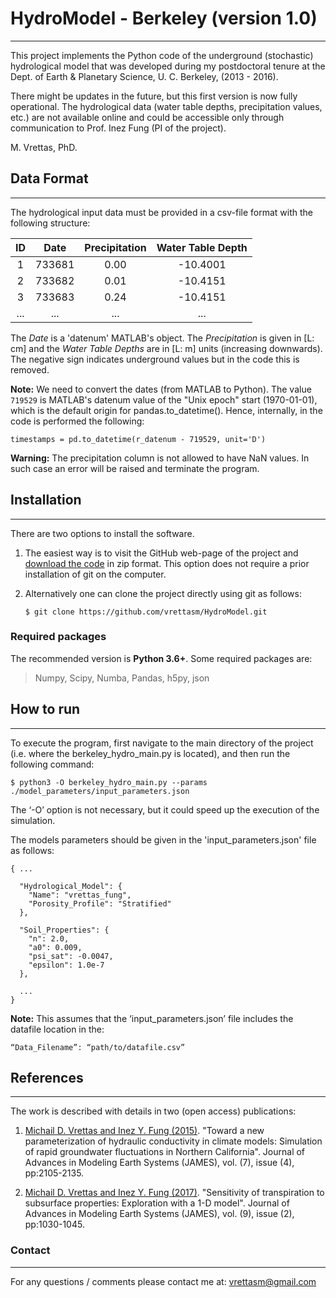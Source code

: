 # HydroModel - Berkeley (version 1.0)
---

This project implements the Python code of the underground (stochastic) hydrological model
that was developed during my postdoctoral tenure at the Dept. of Earth & Planetary Science,
U. C. Berkeley, (2013 - 2016).

There might be updates in the future, but this first version is now fully operational.
The hydrological data (water table depths, precipitation values, etc.) are not available
online and could be accessible only through communication to Prof. Inez Fung (PI of the
project).

M. Vrettas, PhD.

## Data Format
---

The hydrological input data must be provided in a csv-file format with the
following structure:

|   ID  |  Date  |  Precipitation  |  Water Table Depth  |
| :---: | :----: | :-------------: | :-----------------: |
|   1   | 733681 |          0.00   |            -10.4001 |
|   2   | 733682 |          0.01   |            -10.4151 |
|   3   | 733683 |          0.24   |            -10.4151 |
|  ...  |  ...   |    ...          |               ...   |

The *Date* is a 'datenum' MATLAB's object. The *Precipitation* is given in [L: cm] and
the *Water Table Depths* are in [L: m] units (increasing downwards). The negative sign
indicates underground values but in the code this is removed.

**Note:**
    We need to convert the dates (from MATLAB to Python). The value `719529` is
    MATLAB's datenum value of the "Unix epoch" start (1970-01-01), which is the
    default origin for pandas.to_datetime(). Hence, internally, in the code is
    performed the following:

    timestamps = pd.to_datetime(r_datenum - 719529, unit='D')

**Warning:**
   The precipitation column is not allowed to have NaN values. In such case an error
   will be raised and terminate the program.

## Installation
---

There are two options to install the software.

1. The easiest way is to visit the GitHub web-page of the project and
[download the code](https://github.com/vrettasm/HydroModel/archive/master.zip)
in zip format. This option does not require a prior installation of git on the
computer.

2. Alternatively one can clone the project directly using git as follows:

    `$ git clone https://github.com/vrettasm/HydroModel.git`

### Required packages

The recommended version is **Python 3.6+**. Some required packages are:

>
> Numpy, Scipy, Numba, Pandas, h5py, json
>

## How to run
---

To execute the program, first navigate to the main directory of the project
(i.e. where the berkeley_hydro_main.py is located), and then run the following
command:

    $ python3 -O berkeley_hydro_main.py --params ./model_parameters/input_parameters.json

The ‘-O’ option is not necessary, but it could speed up the execution of the simulation.

The models parameters should be given in the 'input_parameters.json' file as follows:

```
{ ...

  "Hydrological_Model": {
    "Name": "vrettas_fung",
    "Porosity_Profile": "Stratified"
  },

  "Soil_Properties": {
    "n": 2.0,
    "a0": 0.009,
    "psi_sat": -0.0047,
    "epsilon": 1.0e-7
  },

  ...
}
```

**Note:**
This assumes that the ‘input_parameters.json’ file includes the datafile location in the:

    “Data_Filename”: “path/to/datafile.csv”

## References
---

The work is described with details in two (open access) publications:

1. [Michail D. Vrettas and Inez Y. Fung (2015)](https://doi.org/10.1002/2015MS000516).
"Toward a new parameterization of hydraulic conductivity in climate models: Simulation
of rapid groundwater fluctuations in Northern California". Journal of Advances in Modeling
Earth Systems (JAMES), vol. (7), issue (4), pp:2105-2135.

2. [Michail D. Vrettas and Inez Y. Fung (2017)](https://doi.org/10.1002/2016MS000901).
"Sensitivity of transpiration to subsurface properties: Exploration with a 1-D model".
Journal of Advances in Modeling Earth Systems (JAMES), vol. (9), issue (2), pp:1030-1045.


### Contact
---

For any questions / comments please contact me at: vrettasm@gmail.com
